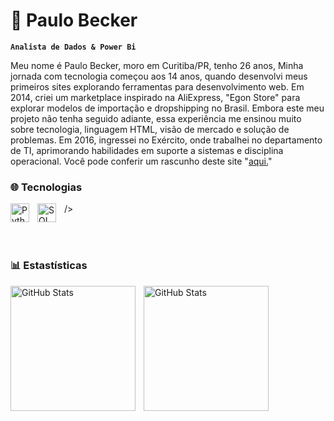 # 🔰 Paulo Becker

**`Analista de Dados & Power Bi`**

Meu nome é Paulo Becker, moro em Curitiba/PR, tenho 26 anos, Minha jornada com tecnologia começou aos 14 anos, quando desenvolvi meus primeiros sites explorando ferramentas para desenvolvimento web. Em 2014, criei um marketplace inspirado na AliExpress, "Egon Store" para explorar modelos de importação e dropshipping no Brasil. Embora este meu projeto não tenha seguido adiante, essa experiência me ensinou muito sobre tecnologia, linguagem HTML, visão de mercado e solução de problemas. Em 2016, ingressei no Exército, onde trabalhei no departamento de TI, aprimorando habilidades em suporte a sistemas e disciplina operacional. Você pode conferir um rascunho deste site "[aqui.](https://upperdota.wixsite.com/egon)"

### 🌐 Tecnologias

/>
<img 
    align="left" 
    alt="Python" 
    title="Python"
    width="30px" 
    style="padding-right: 10px;" 
    src="https://cdn.jsdelivr.net/gh/devicons/devicon@latest/icons/python/python-original.svg"
/>
<img 
    align="left" 
    alt="SQL" 
    title="SQL"
    width="30px" 
    style="padding-right: 10px;" 
    src="https://cdn.jsdelivr.net/gh/devicons/devicon@latest/icons/azuresqldatabase/azuresqldatabase-original.svg"
/>

<br/>
<br/>

### 📊 Estastísticas

<p>
  <img 
    align="left" 
    alt="GitHub Stats" 
    height="200" 
    style="padding-right: 10px;" 
    src="https://github-readme-stats.vercel.app/api?username=pBeckerrr&show_icons=true&theme=tokyonight&include_all_commits=true&locale=pt-br" 
  />
  <img 
      align="left" 
      alt="GitHub Stats" 
      height="200" 
      src="https://github-readme-stats.vercel.app/api/top-langs/?username=pBeckerrr&theme=tokyonight&layout=compact&custom_title=Tecnologias&langs_count=9" 
  />

</p>
